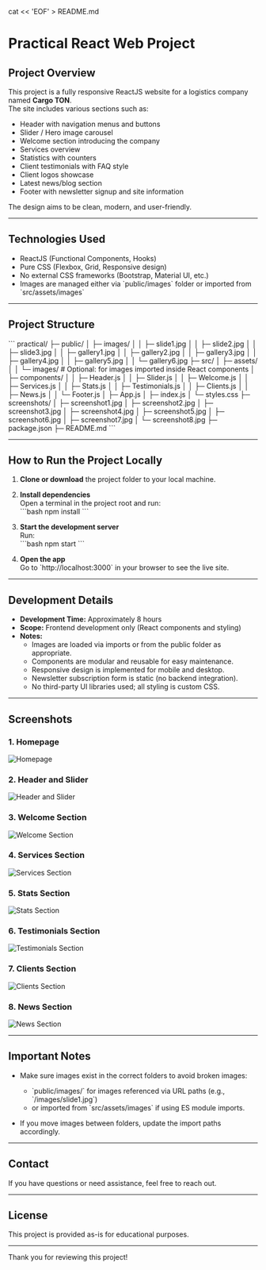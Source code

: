 cat << 'EOF' > README.md
# Practical React Web Project

## Project Overview

This project is a fully responsive ReactJS website for a logistics company named **Cargo TON**.  
The site includes various sections such as:

- Header with navigation menus and buttons  
- Slider / Hero image carousel  
- Welcome section introducing the company   
- Services overview  
- Statistics with counters  
- Client testimonials with FAQ style  
- Client logos showcase  
- Latest news/blog section  
- Footer with newsletter signup and site information  

The design aims to be clean, modern, and user-friendly.

---

## Technologies Used

- ReactJS (Functional Components, Hooks)  
- Pure CSS (Flexbox, Grid, Responsive design)  
- No external CSS frameworks (Bootstrap, Material UI, etc.)  
- Images are managed either via \`public/images\` folder or imported from \`src/assets/images\`  

---

## Project Structure

\`\`\`
practical/
├─ public/
│  ├─ images/
│  │  ├─ slide1.jpg
│  │  ├─ slide2.jpg
│  │  ├─ slide3.jpg
│  │  ├─ gallery1.jpg
│  │  ├─ gallery2.jpg
│  │  ├─ gallery3.jpg
│  │  ├─ gallery4.jpg
│  │  ├─ gallery5.jpg
│  │  └─ gallery6.jpg
├─ src/
│  ├─ assets/
│  │  └─ images/   # Optional: for images imported inside React components
│  ├─ components/
│  │  ├─ Header.js
│  │  ├─ Slider.js
│  │  ├─ Welcome.js
│  │  ├─ Services.js
│  │  ├─ Stats.js
│  │  ├─ Testimonials.js
│  │  ├─ Clients.js
│  │  ├─ News.js
│  │  └─ Footer.js
│  ├─ App.js
│  ├─ index.js
│  └─ styles.css
├─ screenshots/
│  ├─ screenshot1.jpg
│  ├─ screenshot2.jpg
│  ├─ screenshot3.jpg
│  ├─ screenshot4.jpg
│  ├─ screenshot5.jpg
│  ├─ screenshot6.jpg
│  ├─ screenshot7.jpg
│  └─ screenshot8.jpg
├─ package.json
├─ README.md
\`\`\`

---

## How to Run the Project Locally

1. **Clone or download** the project folder to your local machine.

2. **Install dependencies**  
Open a terminal in the project root and run:  
\`\`\`bash
npm install
\`\`\`

3. **Start the development server**  
Run:  
\`\`\`bash
npm start
\`\`\`

4. **Open the app**  
Go to \`http://localhost:3000\` in your browser to see the live site.

---

## Development Details

- **Development Time:** Approximately 8 hours  
- **Scope:** Frontend development only (React components and styling)  
- **Notes:**  
  - Images are loaded via imports or from the public folder as appropriate.  
  - Components are modular and reusable for easy maintenance.  
  - Responsive design is implemented for mobile and desktop.  
  - Newsletter subscription form is static (no backend integration).  
  - No third-party UI libraries used; all styling is custom CSS.  

---

## Screenshots

### 1. Homepage
![Homepage](screenshots/screenshot1.jpg)

### 2. Header and Slider
![Header and Slider](screenshots/screenshot2.jpg)

### 3. Welcome Section
![Welcome Section](screenshots/screenshot3.jpg)

### 4. Services Section
![Services Section](screenshots/screenshot4.jpg)

### 5. Stats Section
![Stats Section](screenshots/screenshot5.jpg)

### 6. Testimonials Section
![Testimonials Section](screenshots/screenshot6.jpg)

### 7. Clients Section
![Clients Section](screenshots/screenshot7.jpg)

### 8. News Section
![News Section](screenshots/screenshot8.jpg)

---

## Important Notes

- Make sure images exist in the correct folders to avoid broken images:  
  - \`public/images/\` for images referenced via URL paths (e.g., \`/images/slide1.jpg\`)  
  - or imported from \`src/assets/images\` if using ES module imports.

- If you move images between folders, update the import paths accordingly.

---

## Contact

If you have questions or need assistance, feel free to reach out.

---

## License

This project is provided as-is for educational purposes.

---

Thank you for reviewing this project!
